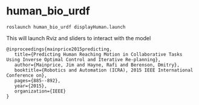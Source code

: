human_bio_urdf
==========

    roslaunch human_bio_urdf displayHuman.launch

This will launch Rviz and sliders to interact with the model

    @inproceedings{mainprice2015predicting,
       title={Predicting Human Reaching Motion in Collaborative Tasks Using Inverse Optimal Control and Iterative Re-planning},
       author={Mainprice, Jim and Hayne, Rafi and Berenson, Dmitry},
       booktitle={Robotics and Automation (ICRA), 2015 IEEE International Conference on},
       pages={885--892},
       year={2015},
       organization={IEEE}
    }
